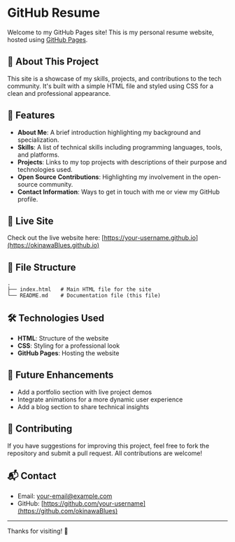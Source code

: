# GitHub Resume

Welcome to my GitHub Pages site! This is my personal resume website, hosted using [GitHub Pages](https://pages.github.com/).

## 🚀 About This Project
This site is a showcase of my skills, projects, and contributions to the tech community. It's built with a simple HTML file and styled using CSS for a clean and professional appearance.

## 🌟 Features
- **About Me**: A brief introduction highlighting my background and specialization.
- **Skills**: A list of technical skills including programming languages, tools, and platforms.
- **Projects**: Links to my top projects with descriptions of their purpose and technologies used.
- **Open Source Contributions**: Highlighting my involvement in the open-source community.
- **Contact Information**: Ways to get in touch with me or view my GitHub profile.

## 🔗 Live Site
Check out the live website here: [https://your-username.github.io](https://okinawaBlues.github.io)

## 📁 File Structure
```
.
├── index.html   # Main HTML file for the site
└── README.md    # Documentation file (this file)
```

## 🛠️ Technologies Used
- **HTML**: Structure of the website
- **CSS**: Styling for a professional look
- **GitHub Pages**: Hosting the website

## 🚧 Future Enhancements
- Add a portfolio section with live project demos
- Integrate animations for a more dynamic user experience
- Add a blog section to share technical insights

## 🤝 Contributing
If you have suggestions for improving this project, feel free to fork the repository and submit a pull request. All contributions are welcome!

## 📬 Contact
- Email: [your-email@example.com](mailto:loris086s@gmail.com)
- GitHub: [https://github.com/your-username](https://github.com/okinawaBlues)

---
Thanks for visiting! 🚀
